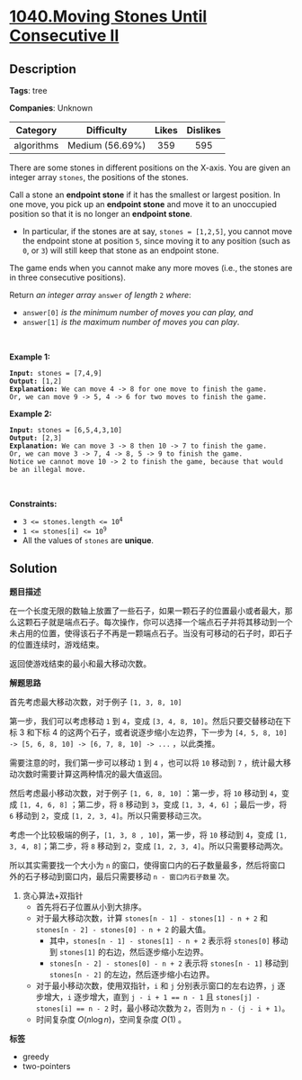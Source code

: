 # [1040.Moving Stones Until Consecutive II](https://leetcode.com/problems/moving-stones-until-consecutive-ii/description/)

## Description

**Tags**: tree

**Companies**: Unknown

|  Category  |   Difficulty    | Likes | Dislikes |
| :--------: | :-------------: | :---: | :------: |
| algorithms | Medium (56.69%) |  359  |   595    |

<p>There are some stones in different positions on the X-axis. You are given an integer array <code>stones</code>, the positions of the stones.</p>
<p>Call a stone an <strong>endpoint stone</strong> if it has the smallest or largest position. In one move, you pick up an <strong>endpoint stone</strong> and move it to an unoccupied position so that it is no longer an <strong>endpoint stone</strong>.</p>
<ul>
  <li>In particular, if the stones are at say, <code>stones = [1,2,5]</code>, you cannot move the endpoint stone at position <code>5</code>, since moving it to any position (such as <code>0</code>, or <code>3</code>) will still keep that stone as an endpoint stone.</li>
</ul>
<p>The game ends when you cannot make any more moves (i.e., the stones are in three consecutive positions).</p>
<p>Return <em>an integer array </em><code>answer</code><em> of length </em><code>2</code><em> where</em>:</p>
<ul>
  <li><code>answer[0]</code> <em>is the minimum number of moves you can play, and</em></li>
  <li><code>answer[1]</code> <em>is the maximum number of moves you can play</em>.</li>
</ul>
<p>&nbsp;</p>
<p><strong class="example">Example 1:</strong></p>
<pre><code><strong>Input:</strong> stones = [7,4,9]
<strong>Output:</strong> [1,2]
<strong>Explanation:</strong> We can move 4 -&gt; 8 for one move to finish the game.
Or, we can move 9 -&gt; 5, 4 -&gt; 6 for two moves to finish the game.</code></pre>
<p><strong class="example">Example 2:</strong></p>
<pre><code><strong>Input:</strong> stones = [6,5,4,3,10]
<strong>Output:</strong> [2,3]
<strong>Explanation:</strong> We can move 3 -&gt; 8 then 10 -&gt; 7 to finish the game.
Or, we can move 3 -&gt; 7, 4 -&gt; 8, 5 -&gt; 9 to finish the game.
Notice we cannot move 10 -&gt; 2 to finish the game, because that would be an illegal move.</code></pre>
<p>&nbsp;</p>
<p><strong>Constraints:</strong></p>
<ul>
  <li><code>3 &lt;= stones.length &lt;= 10<sup>4</sup></code></li>
  <li><code>1 &lt;= stones[i] &lt;= 10<sup>9</sup></code></li>
  <li>All the values of <code>stones</code> are <strong>unique</strong>.</li>
</ul>

## Solution

**题目描述**

在一个长度无限的数轴上放置了一些石子，如果一颗石子的位置最小或者最大，那么这颗石子就是端点石子。每次操作，你可以选择一个端点石子并将其移动到一个未占用的位置，使得该石子不再是一颗端点石子。当没有可移动的石子时，即石子的位置连续时，游戏结束。

返回使游戏结束的最小和最大移动次数。

**解题思路**

首先考虑最大移动次数，对于例子 `[1, 3, 8, 10]`

第一步，我们可以考虑移动 `1` 到 `4`，变成 `[3, 4, 8, 10]`。然后只要交替移动在下标 3 和下标 4 的这两个石子，或者说逐步缩小左边界，下一步为 `[4, 5, 8, 10] -> [5, 6, 8, 10] -> [6, 7, 8, 10] -> ...` ，以此类推。

需要注意的时，我们第一步可以移动 `1` 到 `4` ，也可以将 `10` 移动到 `7` ，统计最大移动次数时需要计算这两种情况的最大值返回。

然后考虑最小移动次数，对于例子 `[1, 6, 8, 10]` ：第一步，将 `10` 移动到 `4`，变成 `[1, 4, 6, 8]` ；第二步，将 `8` 移动到 `3`，变成 `[1, 3, 4, 6]` ；最后一步，将 `6` 移动到 `2`，变成 `[1, 2, 3, 4]`。所以只需要移动三次。

考虑一个比较极端的例子，`[1, 3, 8 , 10]`，第一步，将 `10` 移动到 `4`，变成 `[1, 3, 4, 8]`；第二步，将 `8` 移动到 `2`，变成 `[1, 2, 3, 4]`。所以只需要移动两次。

所以其实需要找一个大小为 `n` 的窗口，使得窗口内的石子数量最多，然后将窗口外的石子移动到窗口内，最后只需要移动 `n - 窗口内石子数量` 次。

1. 贪心算法+双指针
   - 首先将石子位置从小到大排序。
   - 对于最大移动次数，计算 `stones[n - 1] - stones[1] - n + 2` 和 `stones[n - 2] - stones[0] - n + 2` 的最大值。
     - 其中，`stones[n - 1] - stones[1] - n + 2` 表示将 `stones[0]` 移动到 `stones[1]` 的右边，然后逐步缩小左边界。
     - `stones[n - 2] - stones[0] - n + 2` 表示将 `stones[n - 1]` 移动到 `stones[n - 2]` 的左边，然后逐步缩小右边界。
   - 对于最小移动次数，使用双指针，`i` 和 `j` 分别表示窗口的左右边界，`j` 逐步增大，`i` 逐步增大，直到 `j - i + 1 == n - 1` 且 `stones[j] - stones[i] == n - 2` 时，最小移动次数为 `2`，否则为 `n - (j - i + 1)`。
   - 时间复杂度 $O(n \log n)$，空间复杂度 $O(1)$ 。

**标签**

- greedy
- two-pointers
